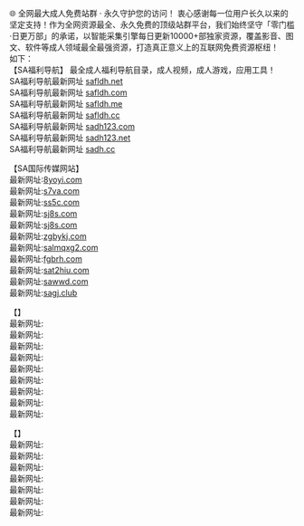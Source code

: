🌐 全网最大成人免费站群 · 永久守护您的访问！
衷心感谢每一位用户长久以来的坚定支持！作为全网资源最全、永久免费的顶级站群平台，我们始终坚守「零门槛·日更万部」的承诺，以智能采集引擎每日更新10000+部独家资源，覆盖影音、图文、软件等成人领域最全最强资源，打造真正意义上的互联网免费资源枢纽！      
如下：                  
【SA福利导航】 最全成人福利导航目录，成人视频，成人游戏，应用工具！                                                                                                     
SA福利导航最新网址      [safldh.net](safldh.net)                       
SA福利导航最新网址      [safldh.com](safldh.com)                  
SA福利导航最新网址      [safldh.me](safldh.me)                                    
SA福利导航最新网址      [safldh.cc](safldh.cc)                                    
SA福利导航最新网址      [sadh123.com](sadh123.com)                                                       
SA福利导航最新网址      [sadh123.net](sadh123.net)                            
SA福利导航最新网址      [sadh.cc](sadh.cc)                                                     
                                                                                                                                                             
【SA国际传媒网站】      
最新网址:[8yoyi.com](8yoyi.com)                                                                                                                             
最新网址:[s7va.com](s7va.com)                                                                                                                                
最新网址:[ss5c.com](ss5c.com)                                                                                                                               
最新网址:[sj8s.com](sj8s.com)                                                                                                                               
最新网址:[sj8s.com](sj8s.com)                                                                                                                               
最新网址:[zgbykj.com](zgbykj.com)                                                                                                                               
最新网址:[salmqxg2.com](salmqxg2.com)                                                                                                                               
最新网址:[fgbrh.com](fgbrh.com)                                                                                                                               
最新网址:[sat2hiu.com](sat2hiu.com)                                                                                                                               
最新网址:[sawwd.com](sawwd.com)                                                                                                                               
最新网址:[sagj.club](sagj.club)                                                                                                                               

【】    
最新网址:[]()           
最新网址:[]()            
最新网址:[]()         
最新网址:[]()             
最新网址:[]()            
最新网址:[]()     
最新网址:[]()             
最新网址:[]()          
最新网址:[]()       

【】     
最新网址:[]()         
最新网址:[]()         
最新网址:[]()    
最新网址:[]()       
最新网址:[]()            
最新网址:[]()     
最新网址:[]()             
